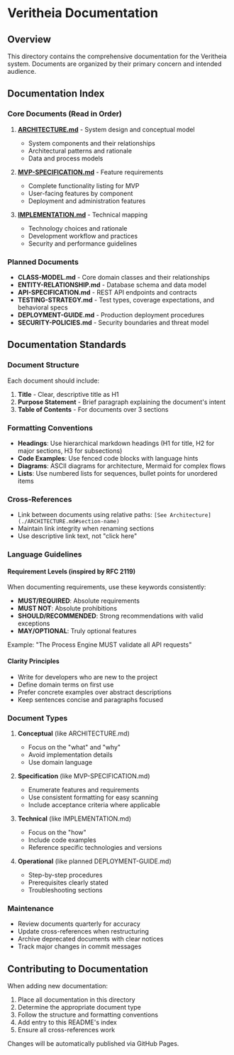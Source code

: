 # Veritheia Documentation

## Overview

This directory contains the comprehensive documentation for the Veritheia system. Documents are organized by their primary concern and intended audience.

## Documentation Index

### Core Documents (Read in Order)

1. **[ARCHITECTURE.md](./ARCHITECTURE.md)** - System design and conceptual model
   - System components and their relationships
   - Architectural patterns and rationale
   - Data and process models
   
2. **[MVP-SPECIFICATION.md](./MVP-SPECIFICATION.md)** - Feature requirements
   - Complete functionality listing for MVP
   - User-facing features by component
   - Deployment and administration features

3. **[IMPLEMENTATION.md](./IMPLEMENTATION.md)** - Technical mapping
   - Technology choices and rationale
   - Development workflow and practices
   - Security and performance guidelines

### Planned Documents

- **CLASS-MODEL.md** - Core domain classes and their relationships
- **ENTITY-RELATIONSHIP.md** - Database schema and data model
- **API-SPECIFICATION.md** - REST API endpoints and contracts
- **TESTING-STRATEGY.md** - Test types, coverage expectations, and behavioral specs
- **DEPLOYMENT-GUIDE.md** - Production deployment procedures
- **SECURITY-POLICIES.md** - Security boundaries and threat model

## Documentation Standards

### Document Structure

Each document should include:

1. **Title** - Clear, descriptive title as H1
2. **Purpose Statement** - Brief paragraph explaining the document's intent
3. **Table of Contents** - For documents over 3 sections

### Formatting Conventions

- **Headings**: Use hierarchical markdown headings (H1 for title, H2 for major sections, H3 for subsections)
- **Code Examples**: Use fenced code blocks with language hints
- **Diagrams**: ASCII diagrams for architecture, Mermaid for complex flows
- **Lists**: Use numbered lists for sequences, bullet points for unordered items

### Cross-References

- Link between documents using relative paths: `[See Architecture](./ARCHITECTURE.md#section-name)`
- Maintain link integrity when renaming sections
- Use descriptive link text, not "click here"

### Language Guidelines

#### Requirement Levels (inspired by RFC 2119)

When documenting requirements, use these keywords consistently:

- **MUST/REQUIRED**: Absolute requirements
- **MUST NOT**: Absolute prohibitions  
- **SHOULD/RECOMMENDED**: Strong recommendations with valid exceptions
- **MAY/OPTIONAL**: Truly optional features

Example: "The Process Engine MUST validate all API requests"

#### Clarity Principles

- Write for developers who are new to the project
- Define domain terms on first use
- Prefer concrete examples over abstract descriptions
- Keep sentences concise and paragraphs focused

### Document Types

1. **Conceptual** (like ARCHITECTURE.md)
   - Focus on the "what" and "why"
   - Avoid implementation details
   - Use domain language

2. **Specification** (like MVP-SPECIFICATION.md)
   - Enumerate features and requirements
   - Use consistent formatting for easy scanning
   - Include acceptance criteria where applicable

3. **Technical** (like IMPLEMENTATION.md)
   - Focus on the "how"
   - Include code examples
   - Reference specific technologies and versions

4. **Operational** (like planned DEPLOYMENT-GUIDE.md)
   - Step-by-step procedures
   - Prerequisites clearly stated
   - Troubleshooting sections

### Maintenance

- Review documents quarterly for accuracy
- Update cross-references when restructuring
- Archive deprecated documents with clear notices
- Track major changes in commit messages

## Contributing to Documentation

When adding new documentation:

1. Place all documentation in this directory
2. Determine the appropriate document type
3. Follow the structure and formatting conventions
4. Add entry to this README's index
5. Ensure all cross-references work

Changes will be automatically published via GitHub Pages.